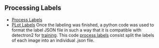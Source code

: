 ## Processing Labels

- [Process Labels](https://github.com/frankh077/detectron2_aux_scripts/blob/main/Script%20to%20Processing%20Labels/process_labels.py)
- [PLot Labels](https://github.com/frankh077/detectron2_aux_scripts/blob/main/Script%20to%20Processing%20Labels/plot_labels.py)
Once the labeling was finished, a python code was used to format the label JSON file in such a way that it is compatible with detectron2 for [training](https://github.com/frankh077/detectron2_aux_scripts/blob/main/Script%20to%20Train/train.py).
This code [process labels](https://github.com/frankh077/detectron2_aux_scripts/blob/main/Script%20to%20Processing%20Labels/process_labels.py) consist split the labels of each image into an individual .json file.
